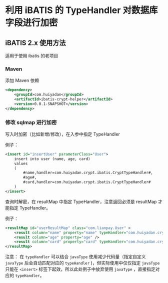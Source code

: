 # 利用 iBATIS 的 TypeHandler 对数据库字段进行加密

## iBATIS 2.x 使用方法

适用于使用 ibatis 的老项目

### Maven
添加 Maven 依赖

```xml
<dependency>
    <groupId>com.huiyadan</groupId>
    <artifactId>ibatis-crypt-helper</artifactId>
    <version>0.0.1-SNAPSHOT</version>
</dependency>
```

### 修改 sqlmap 进行加密
写入时加密（比如新增/修改），在入参中指定 TypeHandler

例子：
```xml
<insert id="insertUser" parameterClass="User">
    insert into user (name, age, card)
    values
    (
        #name,handler=com.huiyadan.crypt.ibatis.CryptTypeHandler#,
        #age#,
        #card,handler=com.huiyadan.crypt.ibatis.CryptTypeHandler#
    )
</insert>
```

查询时解密，在 resultMap 中指定 TypeHandler，注意返回必须是 resultMap 才能指定 TypeHandler。

例子：
```xml
<resultMap id="userResultMap" class="com.lianpay.User" >
    <result column="name" property="name" typeHandler="com.huiyadan.crypt.ibatis.CryptTypeHandler" />
    <result column="age" property="age" />
    <result column="card" property="card" typeHandler="com.huiyadan.crypt.ibatis.CryptTypeHandler" />
</resultMap>
```

注意：
在 `typeHandler` 可以结合 `javaType` 使用减少代码量（指定自定义 `javaType` 后会自动匹配对应的 `typeHandler` )，但实际使用中仅仅指定 `javaType` 只能在 `<insert>` 标签下起效，所以此处例子中放弃使用 `javaType` ，直接指定对应的 `typeHandler`。
